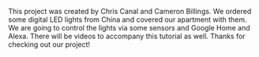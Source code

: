 This project was created by Chris Canal and Cameron Billings.
We ordered some digital LED lights from China and covered our
apartment with them. We are going to control the lights via
some sensors and Google Home and Alexa. There will be videos
to accompany this tutorial as well. Thanks for checking out
our project!
